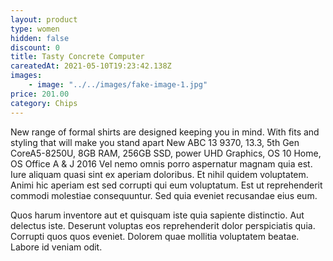 ```yaml
---
layout: product
type: women
hidden: false
discount: 0
title: Tasty Concrete Computer
careatedAt: 2021-05-10T19:23:42.138Z
images:
    - image: "../../images/fake-image-1.jpg"
price: 201.00
category: Chips
---
```

New range of formal shirts are designed keeping you in mind. With fits and styling that will make you stand apart
New ABC 13 9370, 13.3, 5th Gen CoreA5-8250U, 8GB RAM, 256GB SSD, power UHD Graphics, OS 10 Home, OS Office A & J 2016
Vel nemo omnis porro aspernatur magnam quia est. Iure aliquam quasi sint ex aperiam doloribus. Et nihil quidem voluptatem. Animi hic aperiam est sed corrupti qui eum voluptatum. Est ut reprehenderit commodi molestiae consequuntur. Sed quia eveniet recusandae eius eum.
 Quos harum inventore aut et quisquam iste quia sapiente distinctio. Aut delectus iste. Deserunt voluptas eos reprehenderit dolor perspiciatis quia. Corrupti quos quos eveniet. Dolorem quae mollitia voluptatem beatae. Labore id veniam odit.
